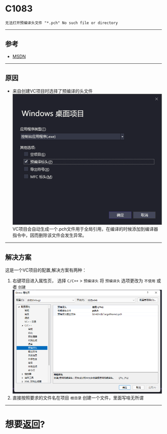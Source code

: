 # C1083


```
无法打开预编译头文件 "*.pch" No such file or directory
```

---
## 参考

+ [MSDN](https://learn.microsoft.com/zh-cn/cpp/error-messages/compiler-errors-1/fatal-error-c1083?view=msvc-140)

---
## 原因

+ 来自创建VC项目时选择了预编译的头文件    
![](P1.png)   
VC项目会自动生成一个.pch文件用于全局引用，在编译的时候添加到编译器指令中，因而删除该文件会发生异常。

---
## 解决方案

这是一个VC项目的配置,解决方案有两种：   
1. 右键项目进入属性页，  选择 `C/C++` > `预编译头` 将 `预编译头` 选项更改为 `不使用` 或者 `创建`
![](P2.png)
2. 直接按照要求的文件名在项目 `根目录` 创建一个文件，里面写啥无所谓


---
# 想要[返回](../README.md)?